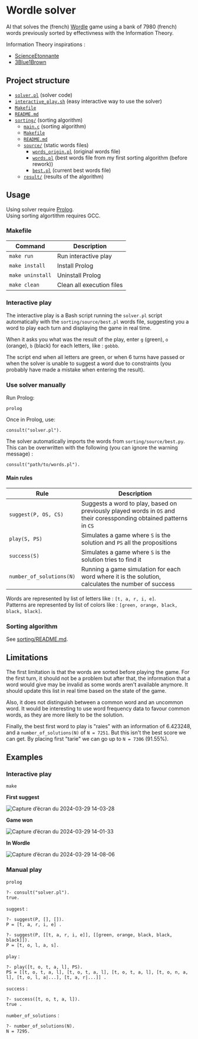 # Wordle solver

AI that solves the (french) [Wordle](https://wordle.louan.me/) game using a bank of 7980 (french) words previously sorted by effectivness with the Information Theory.

Information Theory inspirations :
- [ScienceEtonnante](https://www.youtube.com/watch?v=iw4_7ioHWF4)
- [3Blue1Brown](https://www.youtube.com/watch?v=v68zYyaEmEA)

## Project structure

- [`solver.pl`](solver.pl) (solver code)
- [`interactive_play.sh`](interactive_play.sh) (easy interactive way to use the solver)
- [`Makefile`](Makefile)
- [`README.md`](README.md)
- [`sorting/`](sorting/) (sorting algorithm)
    - [`main.c`](sorting/main.c) (sorting algorithm)
    - [`Makefile`](sorting/Makefile)
    - [`README.md`](sorting/README.md)
    - [`source/`](sorting/source/) (static words files)
        - [`words_origin.pl`](sorting/source/words_origin.pl) (original words file)
        - [`words.pl`](sorting/source/words.pl) (best words file from my first sorting algorithm (before rework))
        - [`best.pl`](sorting/source/best.pl) (current best words file) 
    - [`result/`](sorting/result/) (results of the algorithm)

## Usage

Using solver require [Prolog](https://www.swi-prolog.org/).\
Using sorting algortithm requires GCC.

### Makefile

| Command          | Description               |
|------------------|---------------------------|
| `make run`       | Run interactive play      |
| `make install`   | Install Prolog            |
| `make uninstall` | Uninstall Prolog          |
| `make clean`     | Clean all execution files |

### Interactive play

The interactive play is a Bash script running the `solver.pl` script automatically with the `sorting/source/best.pl` words file, suggesting you a word to play each turn and displaying the game in real time.

When it asks you what was the result of the play, enter `g` (green), `o` (orange), `b` (black) for each letters, like : `gobbb`.

The script end when all letters are green, or when 6 turns have passed or when the solver is unable to suggest a word due to constraints (you probably have made a mistake when entering the result).

### Use solver manually

Run Prolog:
```
prolog
```

Once in Prolog, use:
```
consult("solver.pl").
```

The solver automatically imports the words from `sorting/source/best.py`. This can be overwritten with the following (you can ignore the warning message) :
```
consult("path/to/words.pl").
```
#### Main rules

| Rule                     | Description                                                                                                         |
|--------------------------|---------------------------------------------------------------------------------------------------------------------|
| `suggest(P, OS, CS)`     | Suggests a word to play, based on previously played words in `OS` and their coressponding obtained patterns in `CS` |
| `play(S, PS)`            | Simulates a game where `S` is the solution and `PS` all the propositions                                            |
| `success(S)`             | Simulates a game where `S` is the solution tries to find it                                                         |
| `number_of_solutions(N)` | Running a game simulation for each word where it is the solution, calculates the number of success                  |

Words are represented by list of letters like : `[t, a, r, i, e]`. \
Patterns are represented by list of colors like : `[green, orange, black, black, black]`.

### Sorting algorithm

See [sorting/README.md](sorting/README.md).

## Limitations

The first limitation is that the words are sorted before playing the game. For the first turn, it should not be a problem but after that, the information that a word would give may be invalid as some words aren't available anymore. It should update this list in real time based on the state of the game.

Also, it does not distinguish between a common word and an uncommon word. It would be interesting to use word frequency data to favour common words, as they are more likely to be the solution.

Finally, the best first word to play is "raies" with an information of 6.423248, and a `number_of_solutions(N)` of `N = 7251`. But this isn't the best score we can get. By placing first "tarie" we can go up to `N = 7306` (91.55%).

## Examples
### Interactive play

```
make
```
**First suggest**

![Capture d’écran du 2024-03-29 14-03-28](https://github.com/LoukaDOZ/AI-algorithms/assets/46566140/86ab75e2-c933-4003-9c0c-735b82022024)

**Game won**

![Capture d’écran du 2024-03-29 14-01-33](https://github.com/LoukaDOZ/AI-algorithms/assets/46566140/d2fc043f-7514-42fe-b0d8-1c4b686b497f)

**In Wordle**

![Capture d’écran du 2024-03-29 14-08-06](https://github.com/LoukaDOZ/AI-algorithms/assets/46566140/48dfe69e-1d17-459f-b4bc-56c4e3e9167b)

### Manual play

```
prolog
```

```
?- consult("solver.pl").
true.
```

`suggest` :
```
?- suggest(P, [], []).
P = [t, a, r, i, e] .

?- suggest(P, [[t, a, r, i, e]], [[green, orange, black, black, black]]).
P = [t, o, l, a, s].
```

`play` :
```
?- play([t, o, t, a, l], PS).
PS = [[t, o, t, a, l], [t, o, t, a, l], [t, o, t, a, l], [t, o, n, a, l], [t, o, l, a|...], [t, a, r|...]] .
```

`success` :
```
?- success([t, o, t, a, l]).
true .
```

`number_of_solutions` :
```
?- number_of_solutions(N).
N = 7295.
```
